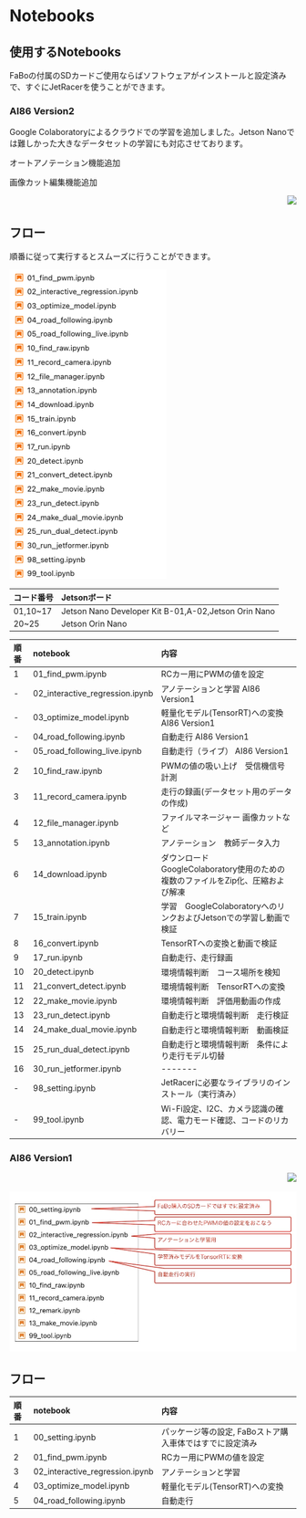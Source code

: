 # Notebooks

## 使用するNotebooks


FaBoの付属のSDカードご使用ならばソフトウェアがインストールと設定済みで、すぐにJetRacerを使うことができます。

### AI86 Version2

Google Colaboratoryによるクラウドでの学習を追加しました。Jetson Nanoでは難しかった大きなデータセットの学習にも対応させております。

オートアノテーション機能追加

画像カット編集機能追加

<div style="text-align:right;">
<img src="./../img/signatureboardAI86V2.png">
</div>

## フロー

順番に従って実行するとスムーズに行うことができます。

![](./img/jupyter/jupyterfiles.png)

|コード番号|Jetsonボード|
|:--|:--|
|01,10~17|Jetson Nano Developer Kit B-01,A-02,Jetson Orin Nano|
|20~25|Jetson Orin Nano|

|順番|notebook|内容|
|:--|:--|:--|
|1|01_find_pwm.ipynb|RCカー用にPWMの値を設定|
|-|02_interactive_regression.ipynb|アノテーションと学習 AI86 Version1|
|-|03_optimize_model.ipynb|軽量化モデル(TensorRT)への変換 AI86 Version1|
|-|04_road_following.ipynb|自動走行 AI86 Version1|
|-|05_road_following_live.ipynb|自動走行（ライブ） AI86 Version1|
|2|10_find_raw.ipynb|PWMの値の吸い上げ　受信機信号計測|
|3|11_record_camera.ipynb|走行の録画(データセット用のデータの作成)|
|4|12_file_manager.ipynb|ファイルマネージャー 画像カットなど|
|5|13_annotation.ipynb|アノテーション　教師データ入力|
|6|14_download.ipynb|ダウンロード　GoogleColaboratory使用のための複数のファイルをZip化、圧縮および解凍|
|7|15_train.ipynb|学習　GoogleColaboratoryへのリンクおよびJetsonでの学習し動画で検証|
|8|16_convert.ipynb|TensorRTへの変換と動画で検証|
|9|17_run.ipynb|自動走行、走行録画|
|10|20_detect.ipynb|環境情報判断　コース場所を検知|
|11|21_convert_detect.ipynb|環境情報判断　TensorRTへの変換|
|12|22_make_movie.ipynb|環境情報判断　評価用動画の作成|
|13|23_run_detect.ipynb|自動走行と環境情報判断　走行検証|
|14|24_make_dual_movie.ipynb|自動走行と環境情報判断　動画検証|
|15|25_run_dual_detect.ipynb|自動走行と環境情報判断　条件により走行モデル切替|
|16|30_run_jetformer.ipynb|-------|
|-|98_setting.ipynb|JetRacerに必要なライブラリのインストール（実行済み）|
|-|99_tool.ipynb|Wi-Fi設定、I2C、カメラ認識の確認、電力モード確認、コードのリカバリー|


### AI86 Version1

<div style="text-align:right;">
<img src="./../img/signatureboardAI86V1.png">
</div>


![](./img/use_notebooks.jpg)

## フロー

|順番|notebook|内容|
|:--|:--|:--|
|1|00_setting.ipynb|パッケージ等の設定, FaBoストア購入車体ではすでに設定済み|
|2|01_find_pwm.ipynb|RCカー用にPWMの値を設定|
|3|02_interactive_regression.ipynb|アノテーションと学習|
|4|03_optimize_model.ipynb|軽量化モデル(TensorRT)への変換|
|5|04_road_following.ipynb|自動走行|

<br>
<br>


